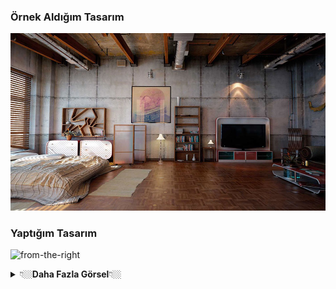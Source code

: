  ### Örnek Aldığım Tasarım

![interior-image](https://github.com/MuhammedErdogan05/blender-project/raw/main/blender-home-design/interior/bedroom/interior-image.jpg)

### Yaptığım Tasarım

![from-the-right](https://github.com/MuhammedErdogan05/blender-project/raw/main/blender-home-design/interior/bedroom/from-the-right(sağ-taraftan).png)

<details>
  <summary>👇🏼<b>Daha Fazla Görsel</b>👇🏼</summary><br />
    <img src="https://github.com/MuhammedErdogan05/blender-project/raw/main/blender-home-design/interior/bedroom/from-the-left(sol-taraftan).png">
    <img src="https://github.com/MuhammedErdogan05/blender-project/raw/main/blender-home-design/interior/bedroom/near(yakın).png">
    <img src="https://github.com/MuhammedErdogan05/blender-project/raw/main/blender-home-design/interior/bedroom/front-angle(ön-açı).png">
</details>
